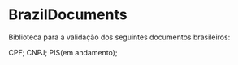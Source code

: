# BrazilDocuments

Biblioteca para a validação dos seguintes documentos brasileiros:

CPF;
CNPJ;
PIS(em andamento);
